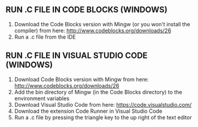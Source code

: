 ## RUN .C FILE IN CODE BLOCKS (WINDOWS)
1) Download the Code Blocks version with Mingw (or you won't install the compiler) from here: http://www.codeblocks.org/downloads/26 
2) Run a .c file from the IDE

## RUN .C FILE IN VISUAL STUDIO CODE (WINDOWS)
1) Download Code Blocks version with Mingw from here: http://www.codeblocks.org/downloads/26 
2) Add the bin directory of Mingw (in the Code Blocks directory) to the environment variables
3) Download Visual Studio Code from here: https://code.visualstudio.com/
4) Download the extension Code Runner in Visual Studio Code 
5) Run a .c file by pressing the triangle key to the up right of the text editor 